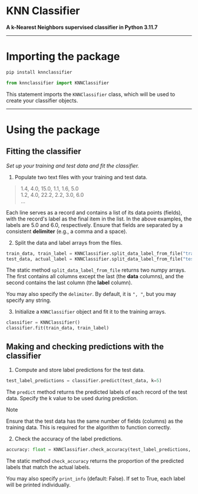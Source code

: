 # KNN Classifier

**A k-Nearest Neighbors supervised classifier in Python 3.11.7**

---

# Importing the package

```bash
pip install knnclassifier
```

```python
from knnclassifier import KNNClassifier
```

This statement imports the `KNNClassifier` class, which will be used to create your classifier objects.

---

# Using the package

## Fitting the classifier

_Set up your training and test data and fit the classifier._

1. Populate two text files with your training and test data.

> 1.4, 4.0, 15.0, 1.1, 1.6, 5.0\
> 1.2, 4.0, 22.2, 2.2, 3.0, 6.0\
> ...

Each line serves as a record and contains a list of its data points (fields), with the record's label as the final item
in the list. In the above examples, the labels are 5.0 and 6.0, respectively. Ensure that fields are separated by a
consistent **delimiter** (e.g., a comma and a space).

2. Split the data and label arrays from the files.

```python
train_data, train_label = KNNClassifier.split_data_label_from_file("train.txt", delimiter=", ")
test_data, actual_label = KNNClassifier.split_data_label_from_file("test.txt", delimiter=", ")
```

The static method `split_data_label_from_file` returns two numpy arrays. The first contains all columns except the
last (the **data** columns), and the second contains the last column (the **label** column).

You may also specify the `delimiter`. By default, it is `", "`, but you may specify any string.

3. Initialize a `KNNClassifier` object and fit it to the training arrays.

```python
classifier = KNNClassifier()
classifier.fit(train_data, train_label)
```

## Making and checking predictions with the classifier

1. Compute and store label predictions for the test data.

```python
test_label_predictions = classifier.predict(test_data, k=5)
```

The `predict` method returns the predicted labels of each record of the test data. Specify the k value to be used during
prediction.

> [!NOTE]
> Ensure that the test data has the same number of fields (columns) as the training data. This is required for the
> algorithm to function correctly.

2. Check the accuracy of the label predictions.

```python
accuracy: float = KNNClassifier.check_accuracy(test_label_predictions, actual_label, print_info=False)
```

The static method `check_accuracy` returns the proportion of the predicted labels that match the actual labels.

You may also specify `print_info` (default: False). If set to True, each label will be printed individually.
